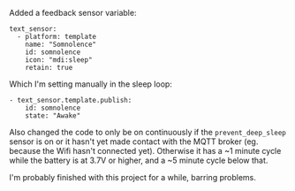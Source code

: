 Added a feedback sensor variable:
```
text_sensor:
  - platform: template
    name: "Somnolence"
    id: somnolence
    icon: "mdi:sleep"
    retain: true
```

Which I'm setting manually in the sleep loop:
```
- text_sensor.template.publish:
	id: somnolence
	state: "Awake"
```

Also changed the code to only be on continuously if the `prevent_deep_sleep` sensor is on or it hasn't yet made contact with the MQTT broker (eg. because the Wifi hasn't connected yet). Otherwise it has a ~1 minute cycle while the battery is at 3.7V or higher, and a ~5 minute cycle below that.

I'm probably finished with this project for a while, barring problems.